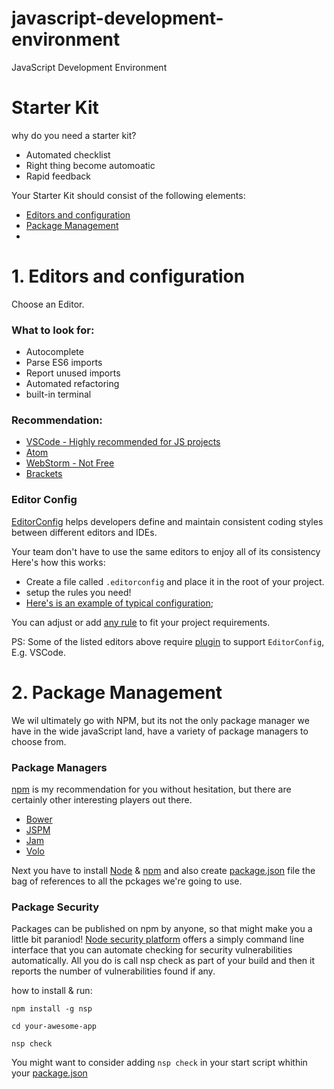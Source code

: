 # javascript-development-environment

JavaScript Development Environment

# Starter Kit

why do you need a starter kit?

* Automated checklist
* Right thing become automoatic
* Rapid feedback

Your Starter Kit should consist of the following elements:

* [Editors and configuration](#1-editors-and-configuration)
* [Package Management](#2-package-management)
* []()

# 1. Editors and configuration

Choose an Editor.

### What to look for:

* Autocomplete
* Parse ES6 imports
* Report unused imports
* Automated refactoring
* built-in terminal

### Recommendation:

* [VSCode - Highly recommended for JS projects](https://code.visualstudio.com/)
* [Atom](https://atom.io/)
* [WebStorm - Not Free](https://www.jetbrains.com/webstorm/)
* [Brackets](http://brackets.io/)

### Editor Config

[EditorConfig](http://editorconfig.org/) helps developers define and maintain consistent coding styles between different editors and IDEs.

Your team don't have to use the same editors to enjoy all of its consistency
Here's how this works:

* Create a file called `.editorconfig` and place it in the root of your project.
* setup the rules you need!
* [Here's is an example of typical configuration](.editorconfig);

You can adjust or add [any rule](http://docs.editorconfig.org/en/master/editorconfig-format.html#properties) to fit your project requirements.

PS: Some of the listed editors above require [plugin](https://marketplace.visualstudio.com/items?itemName=EditorConfig.EditorConfig) to support `EditorConfig`, E.g. VSCode.

# 2. Package Management

We wil ultimately go with NPM, but its not the only package manager we have in the wide javaScript land, have a variety of package managers to choose from.

### Package Managers

[npm](npmjs.com) is my recommendation for you without hesitation, but there are certainly other interesting players out there.

* [Bower](npmjs.com)
* [JSPM](https://jspm.io/)
* [Jam](http://www.jamjs.org/)
* [Volo](http://volojs.org/)

Next you have to install [Node](https://nodejs.org) & [npm](npmjs.com) and also create [package.json](package.json) file the bag of references to all the pckages we're going to use.

### Package Security

Packages can be published on npm by anyone, so that might make you a little bit paraniod!
[Node security platform](https://nodesecurity.io/) offers a simply command line interface that you can automate checking for security vulnerabilities automatically. All you do is call nsp check as part of your build and then it reports the number of vulnerabilities found if any.

how to install & run:

`npm install -g nsp`

`cd your-awesome-app`

`nsp check`

You might want to consider adding `nsp check` in your start script whithin your [package.json](package.json)
